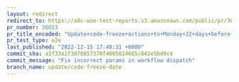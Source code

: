 ```yaml
---
layout: redirect
redirect_to: https://a8c-woo-test-reports.s3.amazonaws.com/public/pr/36023/e2e/index.html
pr_number: 36023
pr_title_encoded: "Update+code-freeze+actions+to+Monday+22+days+before+release"
pr_test_type: e2e
last_published: "2022-12-15 17:48:31 +0000"
commit_sha: a1f33a1f3d70857370f4065814665c042e5bd9c4
commit_message: "Fix incorrect params in workflow dispatch"
branch_name: update/code-freeze-date
---
```

